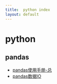 ```yaml
---
title:  python index
layout: default
---
```

# python

## pandas

- [pandas使用手册-总](././././2022/06/02/PandasNote.html)
- [pandas数据IO](https://analy-liu.github.io/2022/07/04/Pandas_IO.html)